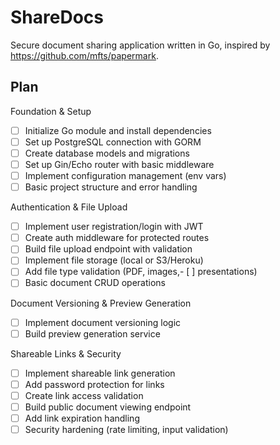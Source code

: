 # ShareDocs

Secure document sharing application written in Go, inspired by https://github.com/mfts/papermark.


## Plan
Foundation & Setup

- [ ] Initialize Go module and install dependencies
- [ ] Set up PostgreSQL connection with GORM
- [ ] Create database models and migrations
- [ ] Set up Gin/Echo router with basic middleware
- [ ] Implement configuration management (env vars)
- [ ] Basic project structure and error handling

Authentication & File Upload

- [ ] Implement user registration/login with JWT
- [ ] Create auth middleware for protected routes
- [ ] Build file upload endpoint with validation
- [ ] Implement file storage (local or S3/Heroku)
- [ ] Add file type validation (PDF, images,- [ ] presentations)
- [ ] Basic document CRUD operations

Document Versioning & Preview Generation

- [ ] Implement document versioning logic
- [ ] Build preview generation service

Shareable Links & Security

- [ ] Implement shareable link generation
- [ ] Add password protection for links
- [ ] Create link access validation
- [ ] Build public document viewing endpoint
- [ ] Add link expiration handling
- [ ] Security hardening (rate limiting, input validation)